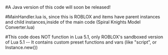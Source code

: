 #A Java version of this code will soon be released!

#MainHandler.lua is, since this is ROBLOX and items have parent instances and child instances,inside of the main code (Spiral Knights Model Converter.lua)

#This code does NOT function in Lua 5.1, only ROBLOX's sandboxed version of Lua 5.1 -- It contains custom preset functions and vars (like "script", or Instance.new())
